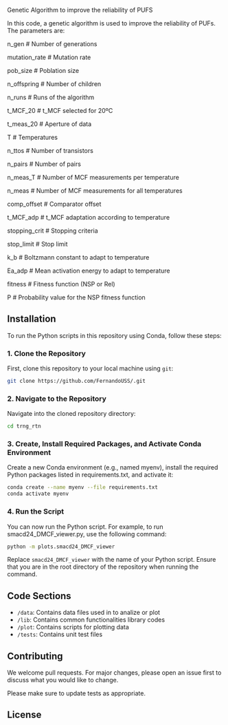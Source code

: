 Genetic Algorithm to improve the reliability of PUFS 

In this code, a genetic algorithm is used to improve the reliability of PUFs. The parameters are:

n_gen          # Number of generations

mutation_rate  # Mutation rate

pob_size       # Poblation size

n_offspring    # Number of children 

n_runs         # Runs of the algorithm 

t_MCF_20       # t_MCF selected for 20ºC

t_meas_20      # Aperture of data

T              # Temperatures

n_ttos         # Number of transistors

n_pairs        # Number of pairs

n_meas_T       # Number of MCF measurements per temperature

n_meas         # Number of MCF measurements for all temperatures

comp_offset    # Comparator offset

t_MCF_adp      # t_MCF adaptation according to temperature

stopping_crit  # Stopping criteria

stop_limit     # Stop limit

k_b            # Boltzmann constant to adapt to temperature

Ea_adp         # Mean activation energy to adapt to temperature

fitness        # Fitness function (NSP or Rel)

P              # Probability value for the NSP fitness function

## Installation

To run the Python scripts in this repository using Conda, follow these steps:

### 1. Clone the Repository

First, clone this repository to your local machine using `git`:

```bash
git clone https://github.com/FernandoUSS/.git
```

### 2. Navigate to the Repository

Navigate into the cloned repository directory:

```bash
cd trng_rtn
```

### 3. Create, Install Required Packages, and Activate Conda Environment
Create a new Conda environment (e.g., named myenv), install the required Python packages listed in requirements.txt, and activate it:

```bash
conda create --name myenv --file requirements.txt
conda activate myenv
```

### 4. Run the Script
You can now run the Python script. For example, to run smacd24_DMCF_viewer.py, use the following command:

```bash
python -m plots.smacd24_DMCF_viewer
```

Replace `smacd24_DMCF_viewer` with the name of your Python script. Ensure that you are in the root directory of the repository when running the command.

## Code Sections

- `/data`: Contains data files used in to analize or plot
- `/lib`: Contains common functionalities library codes
- `/plot`: Contains scripts for plotting data
- `/tests`: Contains unit test files

## Contributing

We welcome pull requests. For major changes, please open an issue first to discuss what you would like to change.

Please make sure to update tests as appropriate.

## License
